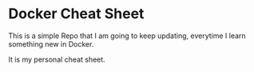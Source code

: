# Docker Cheat Sheet

This is a simple Repo that I am going to keep updating, everytime I learn something new in Docker.

It is my personal cheat sheet.
